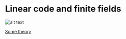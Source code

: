 # Linear code and finite fields
![alt text](http://electronicsbus.com/wp-content/uploads/2011/08/error-correcting-codes-reliable-communication-with-failure-prone-low-power-systems.jpg "An example of application of the programm")

[Some theory](https://en.wikipedia.org/wiki/Hadamard_code)
